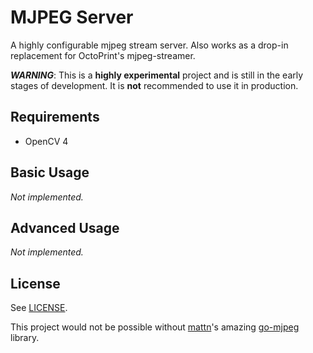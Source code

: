 # MJPEG Server

A highly configurable mjpeg stream server. Also works as a drop-in replacement for OctoPrint's mjpeg-streamer.

***WARNING***: This is a **highly experimental** project and is still in the early stages of development. It is **not** recommended to use it in production.

## Requirements

- OpenCV 4

## Basic Usage

_Not implemented._

## Advanced Usage

_Not implemented._

## License

See [LICENSE](LICENSE).

This project would not be possible without [mattn](https://github.com/mattn)'s amazing [go-mjpeg](https://github.com/mattn/go-mjpeg) library.
